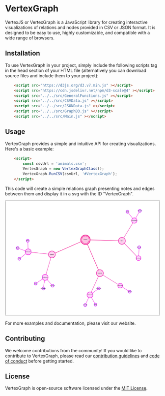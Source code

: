 # VertexGraph


VertexJS or VertexGraph is a JavaScript library for creating interactive visualizations of relations and nodes provided in CSV or JSON format. It is designed to be easy to use, highly customizable, and compatible with a wide range of browsers.

## Installation

To use VertexGraph  in your project, simply include the following scripts tag in the head section of your HTML file (alternatively you can download source files and include them to your project):

```html
    <script src="https://d3js.org/d3.v7.min.js" ></script>
    <script src="https://cdn.jsdelivr.net/npm/d3-scale@4" ></script>
    <script src="../../src/GeneralFunctions.js" ></script>
    <script src="../../src/CSVData.js" ></script>
    <script src="../../src/JSONData.js" ></script>
    <script src="../../src/GraphD3.js" ></script>
    <script src="../../src/Main.js" ></script>  
```


## Usage

VertexGraph provides a simple and intuitive API for creating visualizations. Here's a basic example:

```html
    <script>
        const csvUrl = 'animals.csv';   
        VertexGraph = new VertexGraphClass();
        VertexGraph.RunCSV(csvUrl, '#VertexGraph'); 
    </script>
```


This code will create a simple relations graph presenting notes and edges between them and display it in a svg with the ID "VertexGraph".

 ![1680180141001.png](./1680180141001.png)


For more examples and documentation, please visit our website.

## Contributing

We welcome contributions from the community! If you would like to contribute to VertexGraph, please read our [contribution guidelines](https://chat.openai.com/chat/CONTRIBUTING.md) and [code of conduct](https://chat.openai.com/chat/CODE_OF_CONDUCT.md) before getting started.



## License

VertexGraph is open-source software licensed under the [MIT License](https://chat.openai.com/chat/LICENSE).
